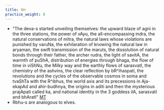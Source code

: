```yaml
---
title: देवाः
practice_weight: 0
---
```


- "The deva-s started unveiling themselves: the upward blaze of agni in the three stations, the power of vAyu, the all-encompassing indra, the natural conservations of mitra, the natural laws whose violations are punished by varuNa, the exhilaration of knowing the natural law in aryaman, the swift transmission of the maruts, the dissolution of natural bonds through their father, the archer rudra, the light of savitA, the warmth of puShA, distribution of energies through bhaga, the flow of time in viShNu, the Milky way and the earthly flows of sarasvatI, the chemistry of the ashvins, the clear reflection by bR^ihaspati, the revolutions and the cycles of the observable cosmos in soma and tvaShTa with the R^ibhus, the world axis and its precessions in Aja-ekapAd and ahir-budhnya, the origins in aditi and then the mysterious prajApati called ka, and national identity in the 3 goddess ilA, sarasvatI and bhAratI" [MT](https://manasataramgini.wordpress.com/2008/05/12/fierce-battling/)
- Rbhu-s are analogous to elves.